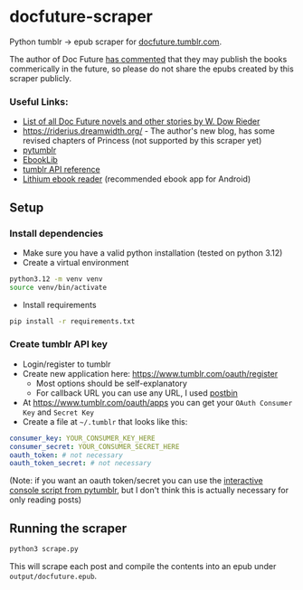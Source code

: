 # docfuture-scraper
Python tumblr -> epub scraper for [docfuture.tumblr.com](https://docfuture.tumblr.com/).

The author of Doc Future [has commented](https://www.reddit.com/r/rational/comments/k873sy/comment/gf34ttf/) that they may publish the books commerically in the future, so please do not share the epubs created by this scraper publicly.

### Useful Links:
* [List of all Doc Future novels and other stories by W. Dow Rieder](https://docfuture.tumblr.com/post/62787551366/stories)
* https://riderius.dreamwidth.org/ - The author's new blog, has some revised chapters of Princess (not supported by this scraper yet)
* [pytumblr](https://github.com/tumblr/pytumblr)
* [EbookLib](https://github.com/aerkalov/ebooklib)
* [tumblr API reference](https://www.tumblr.com/docs/en/api/v2)
* [Lithium ebook reader](https://play.google.com/store/apps/details?id=com.faultexception.reader) (recommended ebook app for Android)

## Setup

### Install dependencies

* Make sure you have a valid python installation (tested on python 3.12)
* Create a virtual environment
```bash
python3.12 -m venv venv
source venv/bin/activate
```
* Install requirements
```bash
pip install -r requirements.txt
```

### Create tumblr API key

* Login/register to tumblr
* Create new application here: https://www.tumblr.com/oauth/register
    * Most options should be self-explanatory
    * For callback URL you can use any URL, I used [postbin](https://www.toptal.com/developers/postbin/)
* At https://www.tumblr.com/oauth/apps you can get your `OAuth Consumer Key` and `Secret Key`
* Create a file at `~/.tumblr` that looks like this:
```yaml
consumer_key: YOUR_CONSUMER_KEY_HERE
consumer_secret: YOUR_CONSUMER_SECRET_HERE
oauth_token: # not necessary
oauth_token_secret: # not necessary
```
(Note: if you want an oauth token/secret you can use the [interactive console script from pytumblr](https://github.com/tumblr/pytumblr/blob/master/interactive_console.py), but I don't think this is actually necessary for only reading posts)

## Running the scraper

```bash
python3 scrape.py
```

This will scrape each post and compile the contents into an epub under `output/docfuture.epub`.
